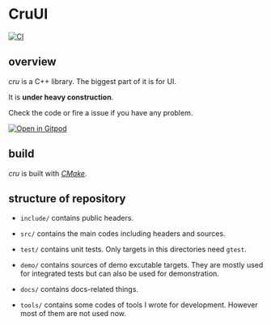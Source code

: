 # CruUI

[![CI](https://github.com/crupest/cru/actions/workflows/ci.yml/badge.svg?branch=main)](https://github.com/crupest/cru/actions/workflows/ci.yml)

## overview

_cru_ is a C++ library. The biggest part of it is for UI.

It is **under heavy construction**.

Check the code or fire a issue if you have any problem.

[![Open in Gitpod](https://gitpod.io/button/open-in-gitpod.svg)](https://gitpod.io/#https://github.com/crupest/cru)

## build

_cru_ is built with [_CMake_](https://cmake.org/).

## structure of repository

- `include/` contains public headers.

- `src/` contains the main codes including headers and sources.

- `test/` contains unit tests. Only targets in this directories need `gtest`.

- `demo/` contains sources of demo excutable targets. They are mostly used for integrated tests but can also be used for demonstration.

- `docs/` contains docs-related things.

- `tools/` contains some codes of tools I wrote for development. However most of them are not used now.
